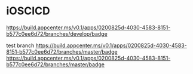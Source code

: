 # iOSCICD
https://build.appcenter.ms/v0.1/apps/0200825d-4030-4583-8151-b577c0ee6d72/branches/develop/badge

test branch
https://build.appcenter.ms/v0.1/apps/0200825d-4030-4583-8151-b577c0ee6d72/branches/master/badge
https://build.appcenter.ms/v0.1/apps/0200825d-4030-4583-8151-b577c0ee6d72/branches/master/badge
